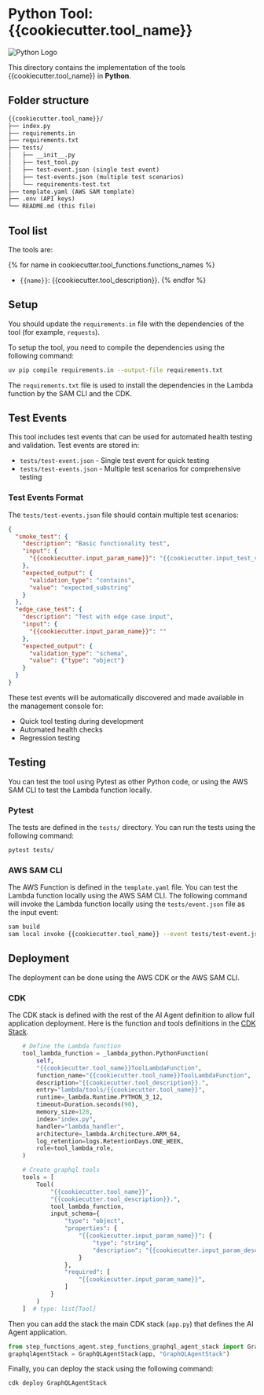 # Python Tool: {{cookiecutter.tool_name}}

![Python Logo](https://cdn.simpleicons.org/python?size=48)

This directory contains the implementation of the tools {{cookiecutter.tool_name}} in **Python**.

## Folder structure

```txt
{{cookiecutter.tool_name}}/
├── index.py
├── requirements.in
├── requirements.txt
├── tests/
│   ├── __init__.py
│   ├── test_tool.py
│   ├── test-event.json (single test event)
│   ├── test-events.json (multiple test scenarios)
│   └── requirements-test.txt
├── template.yaml (AWS SAM template)
├── .env (API keys)
└── README.md (this file)
```

## Tool list

The tools are:

{% for name in cookiecutter.tool_functions.functions_names %}
* `{{name}}`: {{cookiecutter.tool_description}}.
{% endfor %}

## Setup

You should update the `requirements.in` file with the dependencies of the tool (for example, `requests`).

To setup the tool, you need to compile the dependencies using the following command:

```bash
uv pip compile requirements.in --output-file requirements.txt
```

The `requirements.txt` file is used to install the dependencies in the Lambda function by the SAM CLI and the CDK.

## Test Events

This tool includes test events that can be used for automated health testing and validation. Test events are stored in:
- `tests/test-event.json` - Single test event for quick testing
- `tests/test-events.json` - Multiple test scenarios for comprehensive testing

### Test Events Format

The `tests/test-events.json` file should contain multiple test scenarios:

```json
{
  "smoke_test": {
    "description": "Basic functionality test",
    "input": {
      "{{cookiecutter.input_param_name}}": "{{cookiecutter.input_test_value}}"
    },
    "expected_output": {
      "validation_type": "contains",
      "value": "expected_substring"
    }
  },
  "edge_case_test": {
    "description": "Test with edge case input",
    "input": {
      "{{cookiecutter.input_param_name}}": ""
    },
    "expected_output": {
      "validation_type": "schema",
      "value": {"type": "object"}
    }
  }
}
```

These test events will be automatically discovered and made available in the management console for:
- Quick tool testing during development
- Automated health checks
- Regression testing

## Testing

You can test the tool using Pytest as other Python code, or using the AWS SAM CLI to test the Lambda function locally.

### Pytest

The tests are defined in the `tests/` directory. You can run the tests using the following command:

```bash
pytest tests/
```

### AWS SAM CLI

The AWS Function is defined in the `template.yaml` file. You can test the Lambda function locally using the AWS SAM CLI. The following command will invoke the Lambda function locally using the `tests/event.json` file as the input event:

```bash
sam build
sam local invoke {{cookiecutter.tool_name}} --event tests/test-event.json
```

## Deployment

The deployment can be done using the AWS CDK or the AWS SAM CLI.

### CDK

The CDK stack is defined with the rest of the AI Agent definition to allow full application deployment. Here is the function and tools definitions in the [CDK Stack](../../step_functions_agent/step_functions_graphql_agent_stack.py).

```python
    # Define the Lambda function
    tool_lambda_function = _lambda_python.PythonFunction(
        self, 
        "{{cookiecutter.tool_name}}ToolLambdaFunction",
        function_name="{{cookiecutter.tool_name}}ToolLambdaFunction",
        description="{{cookiecutter.tool_description}}.",
        entry="lambda/tools/{{cookiecutter.tool_name}}",
        runtime=_lambda.Runtime.PYTHON_3_12,
        timeout=Duration.seconds(90),
        memory_size=128,
        index="index.py",
        handler="lambda_handler",
        architecture=_lambda.Architecture.ARM_64,
        log_retention=logs.RetentionDays.ONE_WEEK,
        role=tool_lambda_role,
    )

    # Create graphql tools
    tools = [
        Tool(
            "{{cookiecutter.tool_name}}",
            "{{cookiecutter.tool_description}}.",
            tool_lambda_function,
            input_schema={
                "type": "object",
                "properties": {
                    "{{cookiecutter.input_param_name}}": {
                        "type": "string",
                        "description": "{{cookiecutter.input_param_description}}.",
                    }
                },
                "required": [
                    "{{cookiecutter.input_param_name}}",
                ]
            }
        )
    ]  # type: list[Tool]
```

Then you can add the stack the main CDK stack (`app.py`) that defines the AI Agent application.

```python
from step_functions_agent.step_functions_graphql_agent_stack import GraphQLAgentStack
graphqlAgentStack = GraphQLAgentStack(app, "GraphQLAgentStack")
```

Finally, you can deploy the stack using the following command:

```bash
cdk deploy GraphQLAgentStack
```
